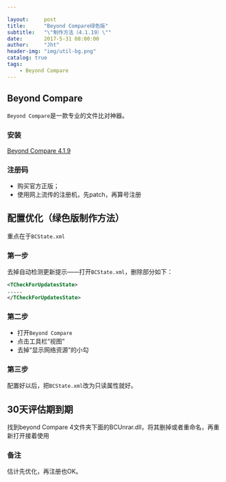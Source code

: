 ```yaml
---

layout:     post
title:      "Beyond Compare绿色版"
subtitle:   "\"制作方法（4.1.19）\""
date:       2017-5-31 08:00:00
author:     "Jht"
header-img: "img/util-bg.png"
catalog: true
tags:
    - Beyond Compare
---
```


## Beyond Compare

`Beyond Compare`是一款专业的文件比对神器。

### 安装

[Beyond Compare 4.1.9](http://www.scootersoftware.com/BCompare-zh-4.1.9.21719.exe)

### 注册码

- 购买官方正版；
- 使用网上流传的注册机，先patch，再算号注册

## 配置优化（绿色版制作方法）

重点在于`BCState.xml`

### 第一步 

去掉自动检测更新提示——打开`BCState.xml`，删除部分如下：

```xml
<TCheckForUpdatesState>
.....
</TCheckForUpdatesState>
```

### 第二步

- 打开`Beyond Compare`
- 点击工具栏“视图”
- 去掉“显示网络资源”的小勾

### 第三步

配置好以后，把`BCState.xml`改为只读属性就好。

## 30天评估期到期

找到beyond Compare 4文件夹下面的BCUnrar.dll，将其删掉或者重命名，再重新打开接着使用

### 备注

估计先优化，再注册也OK。
